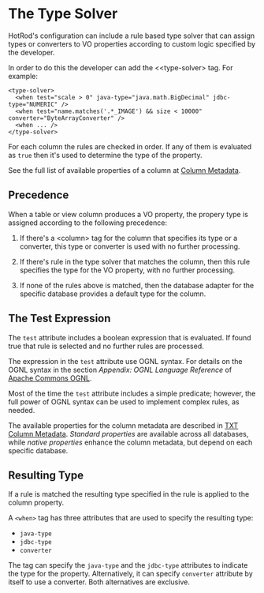 # The Type Solver

HotRod's configuration can include a rule based type solver that can assign types or converters to VO properties according to custom logic specified by the developer.

In order to do this the developer can add the <&lt;type-solver> tag. For example:

    <type-solver>
      <when test="scale > 0" java-type="java.math.BigDecimal" jdbc-type="NUMERIC" />
      <when test="name.matches('.*_IMAGE') && size < 10000" converter="ByteArrayConverter" />
      <when ... />
    </type-solver>

For each column the rules are checked in order. If any of them is evaluated as `true` then it's used to determine the type of the property.

See the full list of available properties of a column at [Column Metadata](../maven/command-export-columns-txt.md#properties).

## Precedence

When a table or view column produces a VO property, the propery type is assigned according to the following precedence:

1. If there's a &lt;column> tag for the column that specifies its type or a converter, this type or converter is used with no further processing.

2. If there's rule in the type solver that matches the column, then this rule specifies the type for the VO property, with no further processing.

3. If none of the rules above is matched, then the database adapter for the specific database provides a default type for the column.

## The Test Expression

The `test` attribute includes a boolean expression that is evaluated. If found true that rule is selected and no further rules are processed.

The expression in the `test` attribute use OGNL syntax. For details on the OGNL syntax in the section *Appendix: OGNL Language Reference* 
of [Apache Commons OGNL](https://commons.apache.org/proper/commons-ognl/language-guide.html).

Most of the time the `test` attribute includes a simple predicate; however, the full power of OGNL syntax can be used to implement complex rules, as needed.  

The available properties for the column metadata are described in [TXT Column Metadata](../maven/command-export-columns-txt.md). *Standard properties* 
are available across all databases, while *native properties* enhance the column metadata, but depend on each specific database.

## Resulting Type

If a rule is matched the resulting type specified in the rule is applied to the column property.

A `<when>` tag has three attributes that are used to specify the resulting type:

 - `java-type`
 - `jdbc-type`
 - `converter`
 
The tag can specify the `java-type` and the `jdbc-type` attributes to indicate the type for the property. Alternatively, it can specify `converter` attribute by itself to use a converter. Both alternatives are exclusive.


 
 